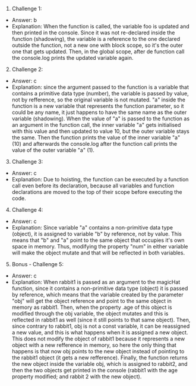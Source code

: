 1. Challenge 1:
  - Answer: b
  - Explanation: When the function is called, the variable foo is updated and then printed in the console. Since it was not re-declared inside the function (shadowing), the variable is a reference to the one declared outside the function, not a new one with block scope, so it's the outer one that gets updated. Then, in the global scope, after de function call the console.log prints the updated variable again.


2. Challenge 2:
  - Answer: c
  - Explanation: since the argument passed to the function is a variable that contains a primitive data type (number), the variable is passed by value, not by refference, so the original variable is not mutated. "a" inside the function is a new variable that represents the function parameter, so it could be any name, it just happens to have the same name as the outer variable (shadowing). When the value of "a" is passed to the function as an argument in the function call, the inner variable "a" gets initialised with this value and then updated to value 10, but the outer variable stays the same. Then the function prints the value of the inner variable "a" (10) and afterwards the console.log after the function call prints the value of the outer variable "a" (1).


3. Challenge 3:
  - Answer: c
  - Explanation: Due to hoisting, the function can be executed by a function call even before its declaration, because all variables and function declarations are moved to the top of their scope before executing the code.


4. Challenge 4:
  - Answer: c
  - Explanation: Since variable "a" contains a non-primitive data type (object), it is assigned to variable "b" by reference, not by value. This means that "b" and "a" point to the same object that occupies it's own space in memory. Thus, modifying the property "num" in either variable will make the object mutate and that will be reflected in both variables. 


5. Bonus - Challenge 5:
  - Answer: c
  - Explanation: When rabbit1 is passed as an argument to the magicHat function, since it contains a non-primitive data type (object) it is passed by reference, which means that the variable created by the parameter "obj" will get the object reference and point to the same object in memory as rabbit1. Then, when the property .age of this object is modified through the obj variable, the object mutates and this is reflected in rabbit1 as well (since it still points to that same object). Then, since contrary to rabbit1, obj is not a const variable, it can be reassigned a new value, and this is what happens when it is assigned a new object. This does not modify the object of rabbit1 because it represents a new object with a new refference in memory, so here the only thing that happens is that now obj points to the new object instead of pointing to the rabbit1 object (it gets a new refference). Finally, the function returns the new object inside the variable obj, which is assigned to rabbit2, and then the two objects get printed in the console (rabbit1 with the age property modified; and rabbit 2 with the new object).
